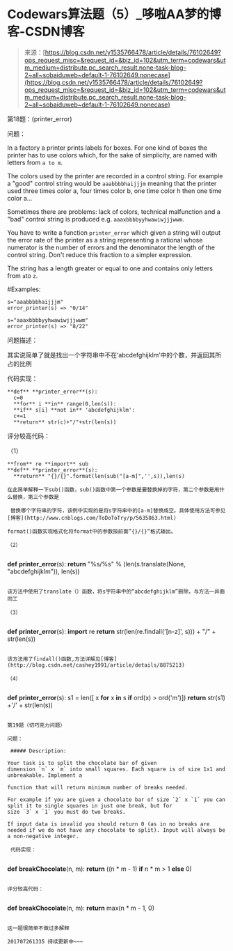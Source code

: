 <!--yml
category: codewars
date: 2022-08-13 11:47:31
-->

# Codewars算法题（5）_哆啦AA梦的博客-CSDN博客

> 来源：[https://blog.csdn.net/y1535766478/article/details/76102649?ops_request_misc=&request_id=&biz_id=102&utm_term=codewars&utm_medium=distribute.pc_search_result.none-task-blog-2~all~sobaiduweb~default-1-76102649.nonecase](https://blog.csdn.net/y1535766478/article/details/76102649?ops_request_misc=&request_id=&biz_id=102&utm_term=codewars&utm_medium=distribute.pc_search_result.none-task-blog-2~all~sobaiduweb~default-1-76102649.nonecase)

第18题：(printer_error)

问题：

In a factory a printer prints labels for boxes. For one kind of boxes the printer has to use colors which, for the sake of simplicity, are named with letters from `a to m`.

The colors used by the printer are recorded in a control string. For example a "good" control string would be `aaabbbbhaijjjm` meaning that the printer used three times color a, four times color b, one time color h then one time color a...

Sometimes there are problems: lack of colors, technical malfunction and a "bad" control string is produced e.g. `aaaxbbbbyyhwawiwjjjwwm`.

You have to write a function `printer_error` which given a string will output the error rate of the printer as a string representing a rational whose numerator is the number of errors and the denominator the length of the control string. Don't reduce this fraction to a simpler expression.

The string has a length greater or equal to one and contains only letters from `a`to `z`.

#Examples:

```
s="aaabbbbhaijjjm"
error_printer(s) => "0/14"

s="aaaxbbbbyyhwawiwjjjwwm"
error_printer(s) => "8/22"
```

问题描述：

其实说简单了就是找出一个字符串中不在‘abcdefghijklm’中的个数，并返回其所占的比例

代码实现：

```
**def** **printer_error**(s):
  c=0
  **for** i **in** range(0,len(s)):
  **if** s[i] **not in** 'abcdefghijklm':
  c+=1
  **return** str(c)+"/"+str(len(s))
```

评分较高代码：

（1）

```
**from** re **import** sub
**def** **printer_error**(s):
  **return** "{}/{}".format(len(sub("[a-m]",'',s)),len(s)
```

```
在此简单解释一下sub()函数，sub()函数中第一个参数是要替换掉的字符，第二个参数是用什么替换，第三个参数是
```

```
 替换哪个字符串的字符，该例中实现的是将s字符串中的[a-m]替换成空。具体使用方法可参见[博客](http://www.cnblogs.com/ToDoToTry/p/5635863.html)
```

```
format()函数实现格式化将format中的参数按前面”{}/{}”格式输出。
```

```
（2）
```

```
 ```
**def** **printer_error**(s):
  **return** "%s/%s" % (len(s.translate(None, "abcdefghijklm")), len(s))
```

该方法中使用了translate（）函数，将s字符串中的“abcdefghijklm”删除，与方法一异曲同工
```

```
（3）
```

```
 ```
**def** **printer_error**(s):
  **import** re
    **return** str(len(re.findall('[n-z]', s))) + "/" + str(len(s))
```

该方法用了findall()函数,方法详解见[博客](http://blog.csdn.net/cashey1991/article/details/8875213)
```

```
（4）
```

```
 ```
**def** **printer_error**(s):   s1 = len([ x **for** x **in** s **if** ord(x) > ord('m')])
    **return** str(s1) +'/' + str(len(s))
```

第19题（切巧克力问题）
```

```
问题：
```

```
 ##### Description:

Your task is to split the chocolate bar of given dimension `n` x `m` into small squares. Each square is of size 1x1 and unbreakable. Implement a 

function that will return minimum number of breaks needed.

For example if you are given a chocolate bar of size `2` x `1` you can split it to single squares in just one break, but for size `3` x `1` you must do two breaks.

If input data is invalid you should return 0 (as in no breaks are needed if we do not have any chocolate to split). Input will always be a non-negative integer.

 代码实现：
```

```
 ```
**def** **breakChocolate**(n, m):
  **return** ((n * m - 1) **if** n * m > 1 **else** 0)
``` 
```

```
评分较高代码：
```

```
 ```
**def** **breakChocolate**(n, m):
  **return** max(n * m - 1, 0)
```

这一题很简单不做过多解释
```

```
201707261335 持续更新中~~~
```